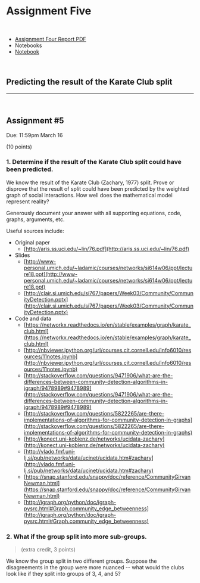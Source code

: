 # Assignment Five
&nbsp;

*   [Assignment Four Report PDF](http://datenstrom.gitlab.io/cs532-s17/pdfs/assignment_five.pdf)
*   Notebooks
  *   [Notebook](http://datenstrom.gitlab.io/cs532-s17/notebooks/karate_club.html)

&nbsp;
## Predicting the result of the Karate Club split


-----------------------------------------------------------------------

&nbsp;
## Assignment #5
Due: 11:59pm March 16

(10 points)

### 1. Determine if the result of the Karate Club split could have been predicted.

We know the result of the Karate Club (Zachary, 1977) split.
Prove or disprove that the result of split could have been predicted
by the weighted graph of social interactions.  How well does the
mathematical model represent reality?

Generously document your answer with all supporting equations, code,
graphs, arguments, etc.

Useful sources include:

* Original paper
  * [http://aris.ss.uci.edu/~lin/76.pdf](http://aris.ss.uci.edu/~lin/76.pdf)
* Slides
  * [http://www-personal.umich.edu/~ladamic/courses/networks/si614w06/ppt/lecture18.ppt](http://www-personal.umich.edu/~ladamic/courses/networks/si614w06/ppt/lecture18.ppt)
  * [http://clair.si.umich.edu/si767/papers/Week03/Community/CommunityDetection.pptx](http://clair.si.umich.edu/si767/papers/Week03/Community/CommunityDetection.pptx)
* Code and data
  * [https://networkx.readthedocs.io/en/stable/examples/graph/karate_club.html](https://networkx.readthedocs.io/en/stable/examples/graph/karate_club.html)
  * [http://nbviewer.ipython.org/url/courses.cit.cornell.edu/info6010/resources/11notes.ipynb](http://nbviewer.ipython.org/url/courses.cit.cornell.edu/info6010/resources/11notes.ipynb)
  * [http://stackoverflow.com/questions/9471906/what-are-the-differences-between-community-detection-algorithms-in-igraph/9478989#9478989](http://stackoverflow.com/questions/9471906/what-are-the-differences-between-community-detection-algorithms-in-igraph/9478989#9478989)
  * [http://stackoverflow.com/questions/5822265/are-there-implementations-of-algorithms-for-community-detection-in-graphs](http://stackoverflow.com/questions/5822265/are-there-implementations-of-algorithms-for-community-detection-in-graphs)
  * [http://konect.uni-koblenz.de/networks/ucidata-zachary](http://konect.uni-koblenz.de/networks/ucidata-zachary)
  * [http://vlado.fmf.uni-lj.si/pub/networks/data/ucinet/ucidata.htm#zachary](http://vlado.fmf.uni-lj.si/pub/networks/data/ucinet/ucidata.htm#zachary)
  * [https://snap.stanford.edu/snappy/doc/reference/CommunityGirvanNewman.html](https://snap.stanford.edu/snappy/doc/reference/CommunityGirvanNewman.html)
  * [http://igraph.org/python/doc/igraph-pysrc.html#Graph.community_edge_betweenness](http://igraph.org/python/doc/igraph-pysrc.html#Graph.community_edge_betweenness)


### 2. What if the group split into more sub-groups.

> (extra credit, 3 points)

We know the group split in two different groups.  Suppose the
disagreements in the group were more nuanced -- what would the clubs
look like if they split into groups of 3, 4, and 5?
